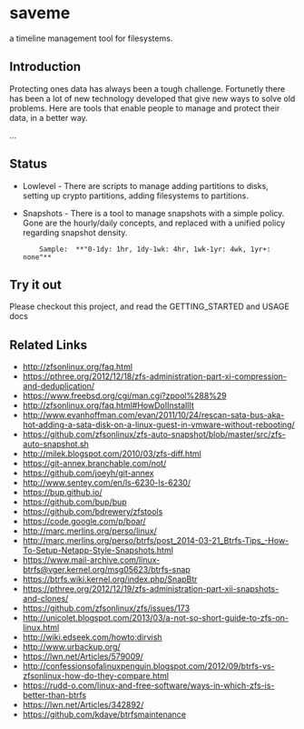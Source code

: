 # saveme

a timeline management tool for filesystems.

## Introduction

Protecting ones data has always been a tough challenge. Fortunetly there
has been a lot of new technology developed that give new ways to solve
old problems.  Here are tools that enable people to manage and protect
their data, in a better way.

...


## Status

* Lowlevel - There are scripts to manage adding partitions to disks,
             setting up crypto partitions, adding filesystems to
	     partitions.
	     
* Snapshots - There is a tool to manage snapshots with a simple policy.
  	      Gone are the hourly/daily concepts, and replaced with a
	      unified policy regarding snapshot density.

	      Sample:  **"0-1dy: 1hr, 1dy-1wk: 4hr, 1wk-1yr: 4wk, 1yr+: none"**
	      
## Try it out

Please checkout this project, and read the GETTING_STARTED and USAGE docs

## Related Links

* http://zfsonlinux.org/faq.html
* https://pthree.org/2012/12/18/zfs-administration-part-xi-compression-and-deduplication/
* https://www.freebsd.org/cgi/man.cgi?zpool%288%29
* http://zfsonlinux.org/faq.html#HowDoIInstallIt
* http://www.evanhoffman.com/evan/2011/10/24/rescan-sata-bus-aka-hot-adding-a-sata-disk-on-a-linux-guest-in-vmware-without-rebooting/
* https://github.com/zfsonlinux/zfs-auto-snapshot/blob/master/src/zfs-auto-snapshot.sh
* http://milek.blogspot.com/2010/03/zfs-diff.html
* https://git-annex.branchable.com/not/
* https://github.com/joeyh/git-annex
* http://www.sentey.com/en/ls-6230-ls-6230/
* https://bup.github.io/
* https://github.com/bup/bup
* https://github.com/bdrewery/zfstools
* https://code.google.com/p/boar/
* http://marc.merlins.org/perso/linux/
* http://marc.merlins.org/perso/btrfs/post_2014-03-21_Btrfs-Tips_-How-To-Setup-Netapp-Style-Snapshots.html
* https://www.mail-archive.com/linux-btrfs@vger.kernel.org/msg05623/btrfs-snap
* https://btrfs.wiki.kernel.org/index.php/SnapBtr
* https://pthree.org/2012/12/19/zfs-administration-part-xii-snapshots-and-clones/
* https://github.com/zfsonlinux/zfs/issues/173
* http://unicolet.blogspot.com/2013/03/a-not-so-short-guide-to-zfs-on-linux.html
* http://wiki.edseek.com/howto:dirvish
* http://www.urbackup.org/
* https://lwn.net/Articles/579009/
* http://confessionsofalinuxpenguin.blogspot.com/2012/09/btrfs-vs-zfsonlinux-how-do-they-compare.html
* https://rudd-o.com/linux-and-free-software/ways-in-which-zfs-is-better-than-btrfs
* https://lwn.net/Articles/342892/
* https://github.com/kdave/btrfsmaintenance
